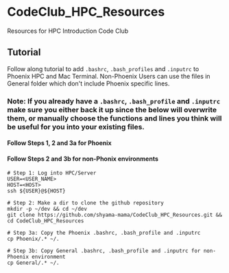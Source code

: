 # CodeClub_HPC_Resources
Resources for HPC Introduction Code Club

## Tutorial
Follow along tutorial to add `.bashrc`, `.bash_profiles` and `.inputrc` to Phoenix HPC and Mac Terminal. Non-Phoenix Users can use the files in General folder which don't include Phoenix specific lines. 

### Note: If you already have a `.bashrc`, `.bash_profile` and `.inputrc` make sure you either back it up since the below will overwrite them, or manually choose the functions and lines you think will be useful for you into your existing files. 

#### Follow Steps 1, 2 and 3a for Phoenix
#### Follow Steps 2 and 3b for non-Phonix environments 

```
# Step 1: Log into HPC/Server 
USER=<USER_NAME>
HOST=<HOST>
ssh ${USER}@${HOST}

# Step 2: Make a dir to clone the github repository 
mkdir -p ~/dev && cd ~/dev 
git clone https://github.com/shyama-mama/CodeClub_HPC_Resources.git && cd CodeClub_HPC_Resources

# Step 3a: Copy the Phoenix .bashrc, .bash_profile and .inputrc
cp Phoenix/.* ~/.

# Step 3b: Copy General .bashrc, .bash_profile and .inputrc for non-Phoenix environment
cp General/.* ~/.
```
